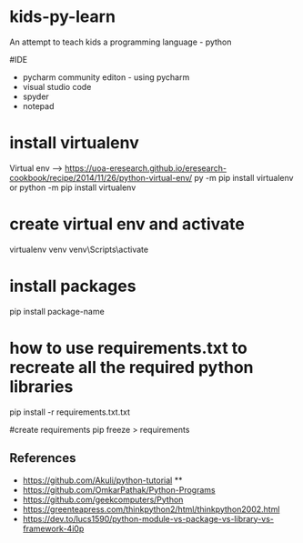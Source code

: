 # kids-py-learn
An attempt to teach kids a programming language - python 

#IDE
- pycharm community editon - using pycharm
- visual studio code
- spyder
- notepad

# install virtualenv
Virtual env --> https://uoa-eresearch.github.io/eresearch-cookbook/recipe/2014/11/26/python-virtual-env/
py -m pip install virtualenv
or
python -m pip install virtualenv

# create virtual env and activate
virtualenv venv
venv\Scripts\activate

# install packages
pip install package-name
# how to use requirements.txt to recreate all the required python libraries
pip install -r requirements.txt.txt

#create requirements
pip freeze > requirements

References
----------------------
- https://github.com/Akuli/python-tutorial **
- https://github.com/OmkarPathak/Python-Programs
- https://github.com/geekcomputers/Python
- https://greenteapress.com/thinkpython2/html/thinkpython2002.html
- https://dev.to/lucs1590/python-module-vs-package-vs-library-vs-framework-4i0p